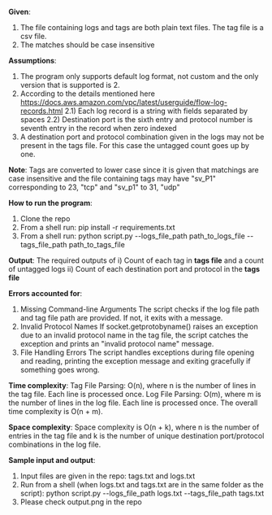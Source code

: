 **Given**:
1) The file containing logs and tags are both plain text files. The tag file is a csv file.
2) The matches should be case insensitive 

**Assumptions**:
1) The program only supports default log format, not custom and the only version that is supported is 2. 
2) According to the details mentioned here https://docs.aws.amazon.com/vpc/latest/userguide/flow-log-records.html
   2.1) Each log record is a string with fields separated by spaces
   2.2) Destination port is the sixth entry and protocol number is seventh entry in the record when zero indexed
3) A destination port and protocol combination given in the logs may not be present in the tags file. 
   For this case the untagged count goes up by one.

**Note**:
Tags are converted to lower case since it is given that matchings are case insensitive 
and the file containing tags may have "sv_P1" corresponding to 23, "tcp" and "sv_p1" to 31, "udp"

**How to run the program**:
1) Clone the repo
2) From a shell run: pip install -r requirements.txt
3) From a shell run: python script.py --logs_file_path path_to_logs_file --tags_file_path path_to_tags_file

**Output**:
The required outputs of i) Count of each tag in **tags file** and a count of untagged logs ii) Count of each destination port and protocol in the **tags file**

**Errors accounted for**:
1) Missing Command-line Arguments
The script checks if the log file path and tag file path are provided. 
If not, it exits with a message.
2) Invalid Protocol Names
If socket.getprotobyname() raises an exception due to an invalid protocol name in the tag file, 
the script catches the exception and prints an "invalid protocol name" message.
3) File Handling Errors
The script handles exceptions during file opening and reading, printing the exception message 
and exiting gracefully if something goes wrong.

**Time complexity**:
Tag File Parsing: O(n), where n is the number of lines in the tag file. Each line is processed once.
Log File Parsing: O(m), where m is the number of lines in the log file. Each line is processed once.
The overall time complexity is O(n + m).

**Space complexity**:
Space complexity is O(n + k), 
where n is the number of entries in the tag file and k is the number of unique destination port/protocol combinations in the log file.

**Sample input and output**:
1) Input files are given in the repo: tags.txt and logs.txt
2) Run from a shell (when logs.txt and tags.txt are in the same folder as the script):
   python script.py --logs_file_path logs.txt --tags_file_path tags.txt
3) Please check output.png in the repo
